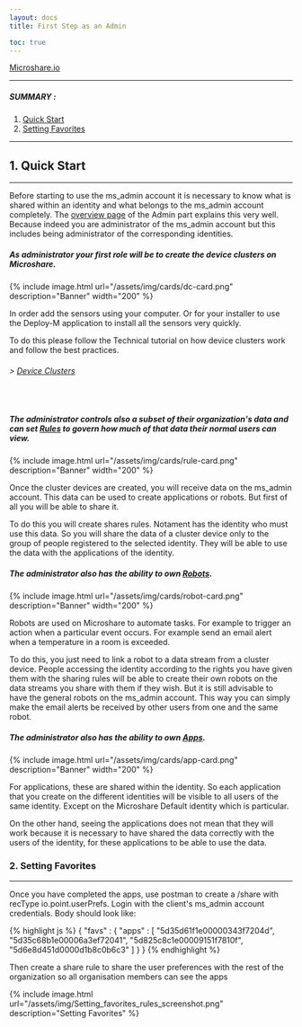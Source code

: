 ```yaml
---
layout: docs
title: First Step as an Admin

toc: true
---
```


[Microshare.io](https://microshare.io)

---------------------------------------

##### SUMMARY : 

1. [Quick Start](./#1-quick-start)
2. [Setting Favorites](./#2-setting-favorites)



---------------------------------------

## 1. Quick Start
---------------------------------------

Before starting to use the ms_admin account it is necessary to know what is shared within an identity and what belongs to the ms_admin account completely. The [overview page](../overview) of the Admin part explains this very well. Because indeed you are administrator of the ms_admin account but this includes being administrator of the corresponding identities.

##### As administrator your first role will be to create the device clusters on Microshare.

{% include image.html url="/assets/img/cards/dc-card.png" description="Banner" width="200" %} 

In order add the sensors using your computer. Or for your installer to use the Deploy-M application to install all the sensors very quickly. 

To do this please follow the Technical tutorial on how device clusters work and follow the best practices.

###### > [Device Clusters](/docs/2/technical/microshare-platform/device-cluster-guide/)
<br>

##### The administrator controls also a subset of their organization's data and can set [Rules](/docs/2/technical/microshare-platform/rules-guide/) to govern how much of that data their normal users can view. 

{% include image.html url="/assets/img/cards/rule-card.png" description="Banner" width="200" %} 

Once the cluster devices are created, you will receive data on the ms_admin account. This data can be used to create applications or robots. But first of all you will be able to share it. 

To do this you will create shares rules. Notament has the identity who must use this data. So you will share the data of a cluster device only to the group of people registered to the selected identity. They will be able to use the data with the applications of the identity.
<br>

##### The administrator also has the ability to own [Robots](/docs/2/technical/microshare-platform-advanced/robots-guide/).

{% include image.html url="/assets/img/cards/robot-card.png" description="Banner" width="200" %} 

Robots are used on Microshare to automate tasks. For example to trigger an action when a particular event occurs. 
For example send an email alert when a temperature in a room is exceeded.

To do this, you just need to link a robot to a data stream from a cluster device. 
People accessing the identity according to the rights you have given them with the sharing rules will be able to create their own robots on the data streams you share with them if they wish.
But it is still advisable to have the general robots on the ms_admin account. This way you can simply make the email alerts be received by other users from one and the same robot.
<br>

##### The administrator also has the ability to own [Apps](/docs/2/technical/microshare-platform/dashboard-guide/).

{% include image.html url="/assets/img/cards/app-card.png" description="Banner" width="200" %} 

For applications, these are shared within the identity. So each application that you create on the different identities will be visible to all users of the same identity. Except on the Microshare Default identity which is particular. 

On the other hand, seeing the applications does not mean that they will work because it is necessary to have shared the data correctly with the users of the identity, for these applications to be able to use the data.


### 2. Setting Favorites
---------------------------------------

Once you have completed the apps, use postman to create a /share with recType io.point.userPrefs. Login with the client's ms_admin account credentials.  Body should look like: 

{% highlight js %}
  { 
    "favs" : { 
      "apps" : 
        [ 
          "5d35d61f1e00000343f7204d", 
          "5d35c68b1e00006a3ef72041", 
          "5d825c8c1e00009151f7810f", 
          "5d6e8d451d0000d1b8c0b6c3" 
        ] 
    }
  } 
{% endhighlight %}

Then create a share rule to share the user preferences with the rest of the organization so all organisation members can see the apps

{% include image.html url="/assets/img/Setting_favorites_rules_screenshot.png" description="Setting Favorites" %}


